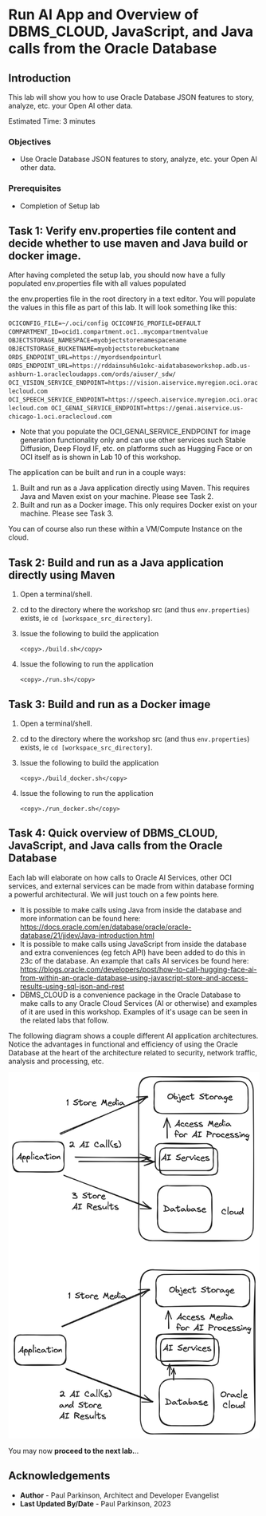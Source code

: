 # Run AI App and Overview of DBMS_CLOUD, JavaScript, and Java calls from the Oracle Database

## Introduction

This lab will show you how to use Oracle Database JSON features to story, analyze, etc. your Open AI other data.

Estimated Time:  3 minutes

[](youtube:JVrJx9_tnoI)

### Objectives

-   Use Oracle Database JSON features to story, analyze, etc. your Open AI other data.

### Prerequisites

- Completion of Setup lab

## Task 1: Verify env.properties file content and decide whether to use maven and Java build or docker image.

After having completed the setup lab, you should now have a fully populated env.properties file with all values populated

the env.properties file in the root directory in a text editor. You will populate the values in this file as part of this lab. It will look something like this:

`OCICONFIG_FILE=~/.oci/config
OCICONFIG_PROFILE=DEFAULT
COMPARTMENT_ID=ocid1.compartment.oc1..mycompartmentvalue
OBJECTSTORAGE_NAMESPACE=myobjectstorenamespacename
OBJECTSTORAGE_BUCKETNAME=myobjectstorebucketname
ORDS_ENDPOINT_URL=https://myordsendpointurl
ORDS_ENDPOINT_URL=https://rddainsuh6u1okc-aidatabaseworkshop.adb.us-ashburn-1.oraclecloudapps.com/ords/aiuser/_sdw/
OCI_VISION_SERVICE_ENDPOINT=https://vision.aiservice.myregion.oci.oraclecloud.com
OCI_SPEECH_SERVICE_ENDPOINT=https://speech.aiservice.myregion.oci.oraclecloud.com
OCI_GENAI_SERVICE_ENDPOINT=https://genai.aiservice.us-chicago-1.oci.oraclecloud.com`

* Note that you populate the OCI_GENAI_SERVICE_ENDPOINT for image generation functionality only and can use other services such Stable Diffusion, Deep Floyd IF, etc. on platforms such as Hugging Face or on OCI itself as is shown in Lab 10 of this workshop.

The application can be built and run in a couple ways:
    
1. Built and run as a Java application directly using Maven. This requires Java and Maven exist on your machine.  Please see Task 2.
2. Built and run as a Docker image. This only requires Docker exist on your machine. Please see Task 3. 

You can of course also run these within a VM/Compute Instance on the cloud.

## Task 2: Build and run as a Java application directly using Maven

1. Open a terminal/shell.
2. cd to the directory where the workshop src (and thus `env.properties`) exists, ie `cd [workspace_src_directory]`.
3. Issue the following to build the application

     ```text
     <copy>./build.sh</copy>
     ```

4. Issue the following to run the application

     ```text
     <copy>./run.sh</copy>
     ```


## Task 3: Build and run as a Docker image

1. Open a terminal/shell.
2. cd to the directory where the workshop src (and thus `env.properties`) exists, ie `cd [workspace_src_directory]`.
3. Issue the following to build the application

     ```text
     <copy>./build_docker.sh</copy>
     ```

4. Issue the following to run the application

     ```text
     <copy>./run_docker.sh</copy>
     ```


## Task 4: Quick overview of DBMS_CLOUD, JavaScript, and Java calls from the Oracle Database

Each lab will elaborate on how calls to Oracle AI Services, other OCI services, and external services can be made from within database forming a powerful architectural. We will just touch on a few points here.
 
* It is possible to make calls using Java from inside the database and more information can be found here: https://docs.oracle.com/en/database/oracle/oracle-database/21/jjdev/Java-introduction.html
* It is possible to make calls using JavaScript from inside the database and extra conveniences (eg fetch API) have been added to do this in 23c of the database. An example that calls AI services be found here: https://blogs.oracle.com/developers/post/how-to-call-hugging-face-ai-from-within-an-oracle-database-using-javascript-store-and-access-results-using-sql-json-and-rest
* DBMS_CLOUD is a convenience package in the Oracle Database to make calls to any Oracle Cloud Services (AI or otherwise) and examples of it are used in this workshop.  Examples of it's usage can be seen in the related labs that follow. 

The following diagram shows a couple different AI application architectures.  Notice the advantages in functional and efficiency of using the Oracle Database at the heart of the architecture related to security, network traffic, analysis and processing, etc.

![Different AI app architectures](images/AI-db-calls-arch.png " ")

You may now **proceed to the next lab.**..

## Acknowledgements

* **Author** - Paul Parkinson, Architect and Developer Evangelist
* **Last Updated By/Date** - Paul Parkinson, 2023
